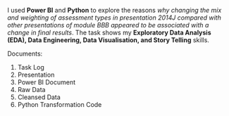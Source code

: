 I used **Power BI** and **Python** to explore the reasons *why changing the mix and weighting of assessment types in presentation 2014J compared with other presentations of module BBB appeared to be associated with a change in final results*. The task shows my **Exploratory Data Analysis (EDA), Data Engineering, Data Visualisation, and Story Telling** skills.

Documents:
1. Task Log
2. Presentation
3. Power BI Document
4. Raw Data
5. Cleansed Data
6. Python Transformation Code
